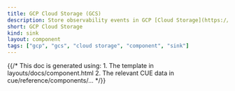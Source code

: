 ```yaml
---
title: GCP Cloud Storage (GCS)
description: Store observability events in GCP [Cloud Storage](https://cloud.google.com/storage)
short: GCP Cloud Storage
kind: sink
layout: component
tags: ["gcp", "gcs", "cloud storage", "component", "sink"]
---
```


{{/* This doc is generated using:
     1. The template in layouts/docs/component.html
     2. The relevant CUE data in cue/reference/components/... */}}
